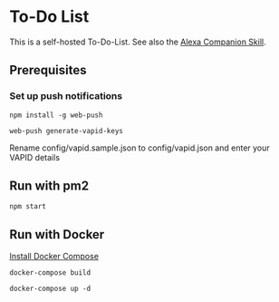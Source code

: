 # To-Do List
This is a self-hosted To-Do-List. See also the [Alexa Companion Skill](https://github.com/paranerd/to-do-list-alexa-skill).

## Prerequisites
### Set up push notifications
```
npm install -g web-push
```
```
web-push generate-vapid-keys
```

Rename config/vapid.sample.json to config/vapid.json and enter your VAPID details

## Run with pm2
```
npm start
```

## Run with Docker
[Install Docker Compose](https://docs.docker.com/compose/install/)

```
docker-compose build
```

```
docker-compose up -d
```
